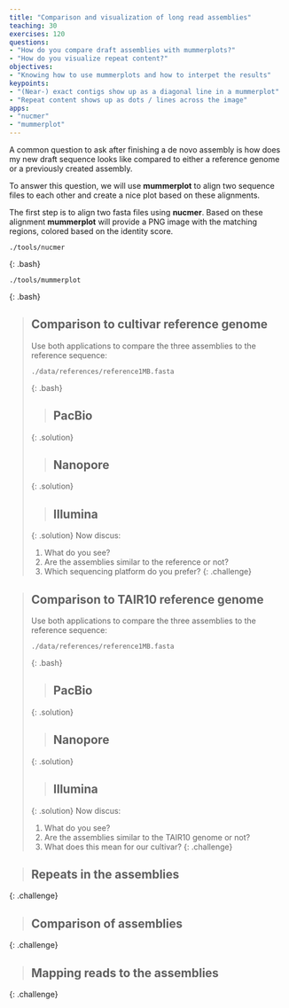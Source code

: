 ```yaml
---
title: "Comparison and visualization of long read assemblies"
teaching: 30
exercises: 120
questions:
- "How do you compare draft assemblies with mummerplots?"
- "How do you visualize repeat content?" 
objectives:
- "Knowing how to use mummerplots and how to interpet the results"
keypoints:
- "(Near-) exact contigs show up as a diagonal line in a mummerplot"
- "Repeat content shows up as dots / lines across the image"
apps:
- "nucmer"
- "mummerplot"
---
```


A common question to ask after finishing a de novo assembly is how does my new draft sequence looks like compared to either a reference genome or a previously created assembly.

To answer this question, we will use **mummerplot** to align two sequence files to each other and create a nice plot based on these alignments.

The first step is to align two fasta files using **nucmer**. Based on these alignment **mummerplot** will provide a PNG image with the matching regions, colored based on the identity score.

~~~
./tools/nucmer 
~~~
{: .bash}

~~~
./tools/mummerplot 
~~~
{: .bash}

> ## Comparison to cultivar reference genome
> Use both applications to compare the three assemblies to the reference sequence:
>~~~
> ./data/references/reference1MB.fasta
>~~~
>{: .bash}
> > ## PacBio
> {: .solution}
> > ## Nanopore
> {: .solution}
> > ## Illumina
> {: .solution}
> Now discus:
> 
> 1. What do you see? 
> 2. Are the assemblies similar to the reference or not? 
> 3. Which sequencing platform do you prefer?
{: .challenge}

> ## Comparison to TAIR10 reference genome
> Use both applications to compare the three assemblies to the reference sequence:
>~~~
> ./data/references/reference1MB.fasta
>~~~
>{: .bash}
> > ## PacBio
> {: .solution}
> > ## Nanopore
> {: .solution}
> > ## Illumina
> {: .solution}
> Now discus:
> 
> 1. What do you see? 
> 2. Are the assemblies similar to the TAIR10 genome or not? 
> 3. What does this mean for our cultivar?
{: .challenge}

> ## Repeats in the assemblies
{: .challenge}

> ## Comparison of assemblies
{: .challenge}

> ## Mapping reads to the assemblies
{: .challenge}
